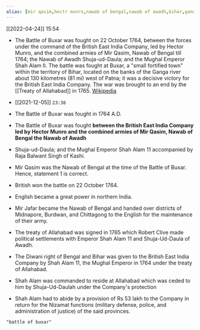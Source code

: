 ```yaml
---
alias: [mir qasim,hectr munro,nawab of bengal,nawab of awadh,bihar,ganga,mirzapur,,,,,]
---
```


[[2022-04-24]] 15:54
- The Battle of Buxar was fought on 22 October 1764, between the forces under the command of the British East India Company, led by Hector Munro, and the combined armies of Mir Qasim, Nawab of Bengal till 1764; the Nawab of Awadh Shuja-ud-Daula; and the Mughal Emperor Shah Alam II. The battle was fought at Buxar, a "small fortified town" within the territory of Bihar, located on the banks of the Ganga river about 130 kilometres (81 mi) west of Patna; it was a decisive victory for the British East India Company. The war was brought to an end by the [[Treaty of Allahabad]] in 1765.
[Wikipedia](https://en.wikipedia.org/wiki/Battle%20of%20Buxar)

- [[2021-12-05]] `23:38`
- The Battle of Buxar was fought in 1764 A.D.
- The Battle of Buxar was fought **between the British East India Company led by Hector Munro and the combined armies of Mir Qasim, Nawab of Bengal the Nawab of Awadh**
- Shuja-ud-Daula; and the Mughal Emperor Shah Alam 11 accompanied by Raja Balwant Singh of Kashi.
- Mir Qasim was the Nawab of Bengal at the time of the Battle of Buxar. Hence, statement 1 is correct.
- British won the battle on 22 October 1764.
- English became a great power in northem India.
- Mir Jafar became the Nawab of Bengal and handed over districts of Midnapore, Burdwan, and Chittagong to the English for the maintenance of their army.
- The treaty of Allahabad was signed in 1765 which Robert Clive made political settlements with Emperor Shah Alam 11 and Shuja-Ud-Daula of Awadh.
- The Diwani right of Bengal and Bihar was given to the British East India Company by Shah Alam 11, the Mughal Emperor in 1764 under the treaty of Allahabad.
- Shah Alam was commanded to reside at Allahabad which was ceded to him by Shuja-Ud-Daulah under the Company's protection
- Shah Alam had to abide by a provision of Rs 53 lakh to the Company in return for the Nizamat functions (military defense, police, and administration of justice) of the said provinces.


```query
"battle of buxar"
```